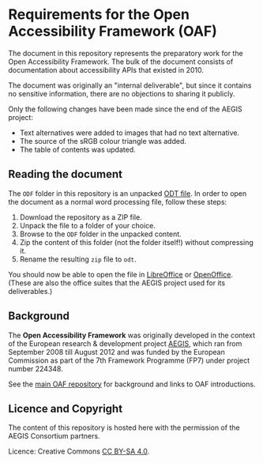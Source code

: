 # Requirements for the Open Accessibility Framework (OAF)

The document in this repository represents the preparatory work 
for the Open Accessibility Framework.
The bulk of the document consists of documentation about accessibility APIs
that existed in 2010.

The document was originally an "internal deliverable", but since it contains
no sensitive information, there are no objections to sharing it publicly.

Only the following changes have been made since the end of the AEGIS project:
* Text alternatives were added to images that had no text alternative.
* The source of the sRGB colour triangle was added.
* The table of contents was updated.

## Reading the document

The `ODF` folder in this repository is an unpacked
[ODT file](https://en.wikipedia.org/wiki/OpenDocument). 
In order to open the document as a normal word processing file, 
follow these steps:

1. Download the repository as a ZIP file.
2. Unpack the file to a folder of your choice.
3. Browse to the `ODF` folder in the unpacked content.
4. Zip the content of this folder (not the folder itself!) without compressing it.
5. Rename the resulting `zip` file to `odt`.

You should now be able to open the file in 
[LibreOffice](http://www.libreoffice.org/)
or 
[OpenOffice](http://www.openoffice.org/).
(These are also the office suites that the AEGIS project used for
its deliverables.)

## Background

The **Open Accessibility Framework** was originally developed in the context
of the European research & development project 
[AEGIS](http://www.aegis-project.eu/), 
which ran from September 2008 till August 2012
and was funded by the European Commission as part of the 
7th Framework Programme (FP7) under project number 224348. 

See the [main OAF repository](https://github.com/cstrobbe/OAF)
for background and links to OAF introductions.

## Licence and Copyright

The content of this repository is hosted here with the permission of the AEGIS
Consortium partners. 

Licence: Creative Commons [CC BY-SA 4.0](LICENCE.html).


